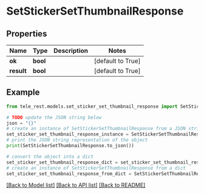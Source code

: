 # SetStickerSetThumbnailResponse


## Properties

Name | Type | Description | Notes
------------ | ------------- | ------------- | -------------
**ok** | **bool** |  | [default to True]
**result** | **bool** |  | [default to True]

## Example

```python
from tele_rest.models.set_sticker_set_thumbnail_response import SetStickerSetThumbnailResponse

# TODO update the JSON string below
json = "{}"
# create an instance of SetStickerSetThumbnailResponse from a JSON string
set_sticker_set_thumbnail_response_instance = SetStickerSetThumbnailResponse.from_json(json)
# print the JSON string representation of the object
print(SetStickerSetThumbnailResponse.to_json())

# convert the object into a dict
set_sticker_set_thumbnail_response_dict = set_sticker_set_thumbnail_response_instance.to_dict()
# create an instance of SetStickerSetThumbnailResponse from a dict
set_sticker_set_thumbnail_response_from_dict = SetStickerSetThumbnailResponse.from_dict(set_sticker_set_thumbnail_response_dict)
```
[[Back to Model list]](../README.md#documentation-for-models) [[Back to API list]](../README.md#documentation-for-api-endpoints) [[Back to README]](../README.md)


